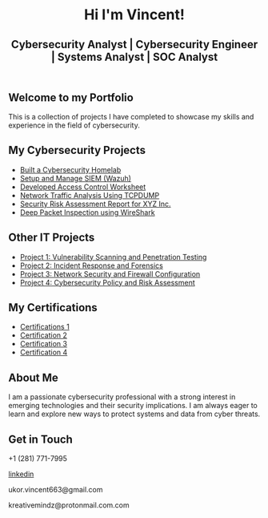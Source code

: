 <!DOCTYPE html>
<html lang="en">
<head>
  <meta charset="UTF-8">
  <meta name="viewport" content="width=device-width, initial-scale=1.0">
</head>
<body>
  <header>
    <h1>Hi I'm Vincent!</h1>
    <h2>Cybersecurity Analyst | Cybersecurity Engineer | Systems Analyst | SOC Analyst</h2>
  </header>
  <main>
    <section>
      <h2>Welcome to my Portfolio</h2>
      <p>This is a collection of projects I have completed to showcase my skills and experience in the field of cybersecurity.</p>
    </section>
    <section>
      <h2>My Cybersecurity Projects</h2>
      <ul>
        <li><a href="https://github.com/your-username/project1">Built a Cybersecurity Homelab</a></li> 
        <li><a href="https://github.com/your-username/project2">Setup and Manage SIEM (Wazuh)</a></li>
        <li><a href="https://github.com/your-username/project3">Developed Access Control Worksheet</a></li>
        <li><a href="https://github.com/your-username/project4">Network Traffic Analysis Using TCPDUMP</a></li>
        <li><a href="https://github.com/your-username/project5">Security Risk Assessment Report for XYZ Inc.</a></li>
        <li><a href="https://github.com/your-username/project4">Deep Packet Inspection using WireShark</a></li>
      </ul>
    </section>
    <section>
      <h2>Other IT Projects</h2>
      <ul>
        <li><a href="https://github.com/your-username/project1">Project 1: Vulnerability Scanning and Penetration Testing</a></li>
        <li><a href="https://github.com/your-username/project2">Project 2: Incident Response and Forensics</a></li>
        <li><a href="https://github.com/your-username/project3">Project 3: Network Security and Firewall Configuration</a></li>
        <li><a href="https://github.com/your-username/project4">Project 4: Cybersecurity Policy and Risk Assessment</a></li>
      </ul>
    </section>
    <section>
      <h2>My Certifications</h2>
      <ul>
        <li><a href="https://www.credly.com/users/vincent-ukor"> Certifications 1</a></li>
        <li><a href="https://www.credly.com/users/vincent-ukor">Certification 2</a></li>
        <li><a href="https://www.credly.com/users/vincent-ukor">Certification 3</a></li>
        <li><a href="https://www.credly.com/users/vincent-ukor">Certification 4</a></li>
      </ul>
    </section>
    <section>
      <h2>About Me</h2>
      <p>I am a passionate cybersecurity professional with a strong interest in emerging technologies and their security implications. I am always eager to learn and explore new ways to protect systems and data from cyber threats.</p>
    </section>
    <section>
      
  <h1>Get in Touch</h1>
  <div class="contact-info">
    <div class="contact-item">
      <i class="fas fa-phone"></i>
      <p>+1 (281) 771-7995</p>
    </div>
    <div class="contact-item">
      <i class="fab fa-linkedin"></i>
      <a href="https://linkedin.com/in/vincent-ukor" target="_blank">linkedin </a>
    </div>
    <div class="contact-item">
      <i class="fas fa-envelope"></i>
      <p>ukor.vincent663@gmail.com</p>
      <p>kreativemindz@protonmail.com.com</p>
    </div>
    </section>
  </main>
</body>
</html>
